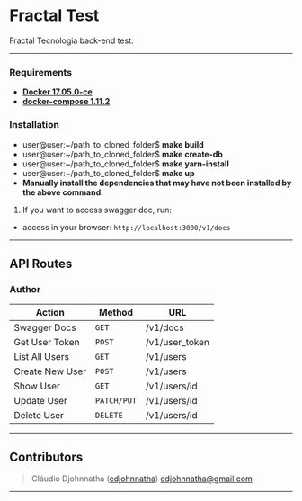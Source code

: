 # Fractal Test
Fractal Tecnologia back-end test.

---

### Requirements ###

* **[Docker 17.05.0-ce](https://www.docker.com/)**
* **[docker-compose 1.11.2](https://docs.docker.com/compose/)**

### Installation ###

  - user@user:~/path_to_cloned_folder$ **make build**
  - user@user:~/path_to_cloned_folder$ **make create-db**
  - user@user:~/path_to_cloned_folder$ **make yarn-install**
  - user@user:~/path_to_cloned_folder$ **make up**
  - **Manually install the dependencies that may have not been installed by the above command.**

1. If you want to access swagger doc, run:
  - access in your browser: `http://localhost:3000/v1/docs`

---

## API Routes ##

### Author ###
|   Action                                 | Method         | URL                                               
| -----------------------------------------|----------------|----------------------------------------------------- 
|    Swagger Docs                          |   `GET`        | /v1/docs              
|    Get User Token                        |   `POST`       | /v1/user_token              
|    List All Users                        |   `GET`        | /v1/users              
|    Create New User                       |   `POST`       | /v1/users              
|    Show User                             |   `GET`        | /v1/users/id              
|    Update User                           |   `PATCH/PUT`  | /v1/users/id              
|    Delete User                           |   `DELETE`     | /v1/users/id              



---

## Contributors

> Cláudio Djohnnatha ([cdjohnnatha](https://github.com/cdjohnnatha)) cdjohnnatha@gmail.com

---
